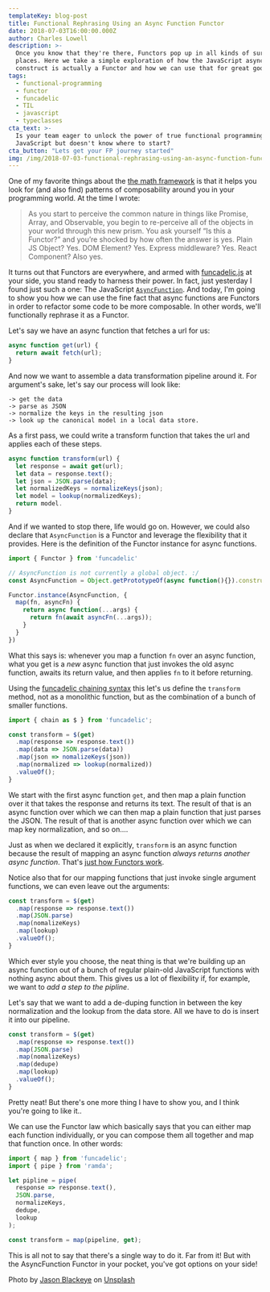 ```yaml
---
templateKey: blog-post
title: Functional Rephrasing Using an Async Function Functor
date: 2018-07-03T16:00:00.000Z
author: Charles Lowell
description: >-
  Once you know that they're there, Functors pop up in all kinds of surprising
  places. Here we take a simple exploration of how the JavaScript async function
  construct is actually a Functor and how we can use that for great good.
tags:
  - functional-programming
  - functor
  - funcadelic
  - TIL
  - javascript
  - typeclasses
cta_text: >-
  Is your team eager to unlock the power of true functional programming in 
  JavaScript but doesn't know where to start?
cta_button: "Lets get your FP journey started"
img: /img/2018-07-03-functional-rephrasing-using-an-async-function-functor_starry-night.jpg
---
```


One of my favorite things about the [the math framework][1] is that it
helps you look for (and also find) patterns of composability around
you in your programming world. At the time I wrote:

> As you start to perceive the common nature in things like Promise, Array, and Observable, you begin to re-perceive all of the objects in your world through this new prism. You ask yourself “Is this a Functor?” and you’re shocked by how often the answer is yes. Plain JS Object? Yes. DOM Element? Yes. Express middleware? Yes. React Component? Also yes.

It turns out that Functors are everywhere, and armed with
[funcadelic.js][2] at your side, you stand ready to harness their power. In
fact, just yesterday I found just such a one: The JavaScript
[`AsyncFunction`][3]. And today, I'm going to show you how we can use the
fine fact that async functions are Functors in order to refactor some
code to be more composable. In other words, we'll functionally
rephrase it as a Functor.

Let's say we have an async function that fetches a url for us:

```js
async function get(url) {
  return await fetch(url);
}
```

And now we want to assemble a data transformation pipeline around
it. For argument's sake, let's say our process will look like:

```
-> get the data
-> parse as JSON
-> normalize the keys in the resulting json
-> look up the canonical model in a local data store.

```

As a first pass, we could write a transform function that takes the
url and applies each of these steps.

```js
async function transform(url) {
  let response = await get(url);
  let data = response.text();
  let json = JSON.parse(data);
  let normalizedKeys = normalizeKeys(json);
  let model = lookup(normalizedKeys);
  return model.
}
````

And if we wanted to stop there, life would go on. However, we could
also declare that `AsyncFunction` is a Functor and leverage the
flexibility that it provides. Here is the definition of the Functor
instance for async functions.

```js
import { Functor } from 'funcadelic'

// AsyncFunction is not currently a global object. :/
const AsyncFunction = Object.getPrototypeOf(async function(){}).constructor

Functor.instance(AsyncFunction, {
  map(fn, asyncFn) {
    return async function(...args) {
      return fn(await asyncFn(...args));
    }
  }
})
```

What this says is: whenever you map a function `fn` over an async
function, what you get is a _new_ async function that just invokes the
old async function, awaits its return value, and then applies `fn` to
it before returning.


Using the [funcadelic chaining syntax][4] this let's us define the
`transform` method, not as a monolithic function, but as the
combination of a bunch of smaller functions.

```js
import { chain as $ } from 'funcadelic';

const transform = $(get)
  .map(response => response.text())
  .map(data => JSON.parse(data))
  .map(json => nomalizeKeys(json))
  .map(normalized => lookup(normalized))
  .valueOf();
}
````

We start with the first async function `get`, and then map a plain function
over it that takes the response and returns its text. The result of
that is an async function over which we can then map a plain function
that just parses the JSON. The result of that is another async
function over which we can map key normalization, and so on....

Just as when we declared it explicitly, `transform` is an async
function because the result of mapping an async function _always
returns another async function_. That's [just how Functors work][5].

Notice also that for our mapping functions that just invoke single argument
functions, we can even leave out the arguments:

```js
const transform = $(get)
  .map(response => response.text())
  .map(JSON.parse)
  .map(nomalizeKeys)
  .map(lookup)
  .valueOf();
}
````

Which ever style you choose, the neat thing is that we're building up
an async function out of a bunch of regular plain-old JavaScript
functions with nothing async about them. This gives us a lot of
flexibility if, for example, we want to _add a step to the
pipline_.

Let's say that we want to add a de-duping function in
between the key normalization and the lookup from the data store. All
we have to do is insert it into our pipeline.

```js
const transform = $(get)
  .map(response => response.text())
  .map(JSON.parse)
  .map(nomalizeKeys)
  .map(dedupe)
  .map(lookup)
  .valueOf();
}
````

Pretty neat! But there's one more thing I have to show you, and I
think you're going to like it..

We can use the Functor law which basically says that you can either
map each function individually, or you can compose them all together
and map that function once. In other words:


```js
import { map } from 'funcadelic';
import { pipe } from 'ramda';

let pipline = pipe(
  response => response.text(),
  JSON.parse,
  normalizeKeys,
  dedupe,
  lookup
);

const transform = map(pipeline, get);

```

This is all not to say that there's a single way to do it. Far from
it! But with the AsyncFunction Functor in your pocket, you've got options on your side!

Photo by <a href="https://unsplash.com/photos/Opit9xvZDP0?utm_source=unsplash&amp;utm_medium=referral&amp;utm_content=creditCopyText">Jason Blackeye</a> on <a href="/?utm_source=unsplash&amp;utm_medium=referral&amp;utm_content=creditCopyText">Unsplash</a>

[1]: https://frontside.com/img/2018/02/19/math-is-just-another-framework.html
[2]: https://github.com/cowboyd/funcadelic.js
[3]: https://developer.mozilla.org/en-US/docs/Web/JavaScript/Reference/Statements/async_function
[4]: https://github.com/cowboyd/funcadelic.js#chaining-api
[5]: https://github.com/cowboyd/funcadelic.js#functor
